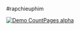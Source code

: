 ﻿#rapchieuphim
 
[![Demo CountPages alpha](https://share.gifyoutube.com/KzB6Gb.gif)](https://www.youtube.com/watch?v=DZfpr1NCwsE&ab_channel=DuyTr%E1%BA%A7n)

